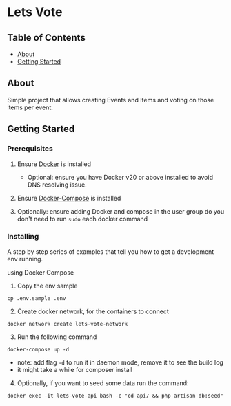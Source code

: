 # Lets Vote

## Table of Contents

- [About](#about)
- [Getting Started](#getting_started)

## About <a name = "about"></a>

Simple project that allows creating Events and Items and voting on those items per event.

## Getting Started <a name = "getting_started"></a>


### Prerequisites



1. Ensure [Docker](https://docs.docker.com/get-docker/) is installed
    - Optional: ensure you have Docker v20 or above installed to avoid DNS resolving issue.
2. Ensure [Docker-Compose](https://docs.docker.com/compose/install/) is installed

3. Optionally: ensure adding Docker and compose in the user group do you don't need to run `sudo` each docker command

### Installing

A step by step series of examples that tell you how to get a development env running.

using Docker Compose

1. Copy the env sample
```
cp .env.sample .env
```
2. Create docker network, for the containers to connect
```
docker network create lets-vote-network
```
3. Run the following command
```
docker-compose up -d
```
 - note: add flag `-d` to run it in daemon mode, remove it to see the build log
 - it might take a while for composer install

4. Optionally, if you want to seed some data run the command:
```
docker exec -it lets-vote-api bash -c "cd api/ && php artisan db:seed"
```
